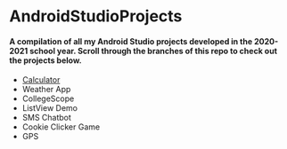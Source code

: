 # AndroidStudioProjects

#### A compilation of all my Android Studio projects developed in the 2020-2021 school year. Scroll through the branches of this repo to check out the projects below.

- <a href="https://github.com/aadikatyal/AndroidStudioProjects/tree/calculator">Calculator</a>
- Weather App
- CollegeScope
- ListView Demo
- SMS Chatbot
- Cookie Clicker Game
- GPS
